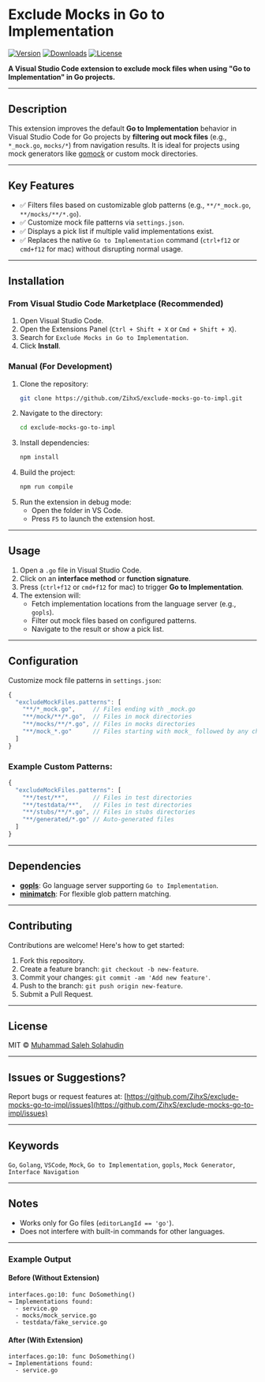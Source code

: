 # Exclude Mocks in Go to Implementation

[![Version](https://img.shields.io/vscode-marketplace/v/zihxs.exclude-mocks-go-to-impl)](https://marketplace.visualstudio.com/items?itemName=zihxs.exclude-mocks-go-to-impl)
[![Downloads](https://img.shields.io/vscode-marketplace/d/zihxs.exclude-mocks-go-to-impl)](https://marketplace.visualstudio.com/items?itemName=zihxs.exclude-mocks-go-to-impl)
[![License](https://img.shields.io/github/license/ZihxS/exclude-mocks-go-to-impl)](LICENSE)

**A Visual Studio Code extension to exclude mock files when using "Go to Implementation" in Go projects.**

---

## Description

This extension improves the default **Go to Implementation** behavior in Visual Studio Code for Go projects by **filtering out mock files** (e.g., `*_mock.go`, `mocks/*`) from navigation results. It is ideal for projects using mock generators like [gomock](https://github.com/golang/mock) or custom mock directories.

---

## Key Features

- ✅ Filters files based on customizable glob patterns (e.g., `**/*_mock.go`, `**/mocks/**/*.go`).
- ✅ Customize mock file patterns via `settings.json`.
- ✅ Displays a pick list if multiple valid implementations exist.
- ✅ Replaces the native `Go to Implementation` command (`ctrl+f12` or `cmd+f12` for mac) without disrupting normal usage.

---

## Installation

### From Visual Studio Code Marketplace (Recommended)
1. Open Visual Studio Code.
2. Open the Extensions Panel (`Ctrl + Shift + X` or `Cmd + Shift + X`).
3. Search for `Exclude Mocks in Go to Implementation`.
4. Click **Install**.

### Manual (For Development)
1. Clone the repository:
   ```bash
   git clone https://github.com/ZihxS/exclude-mocks-go-to-impl.git
   ```
2. Navigate to the directory:
   ```bash
   cd exclude-mocks-go-to-impl
   ```
3. Install dependencies:
   ```bash
   npm install
   ```
4. Build the project:
   ```bash
   npm run compile
   ```
5. Run the extension in debug mode:
   - Open the folder in VS Code.
   - Press `F5` to launch the extension host.

---

## Usage

1. Open a `.go` file in Visual Studio Code.
2. Click on an **interface method** or **function signature**.
3. Press (`ctrl+f12` or `cmd+f12` for mac) to trigger **Go to Implementation**.
4. The extension will:
   - Fetch implementation locations from the language server (e.g., `gopls`).
   - Filter out mock files based on configured patterns.
   - Navigate to the result or show a pick list.

---

## Configuration

Customize mock file patterns in `settings.json`:

```js
{
  "excludeMockFiles.patterns": [
    "**/*_mock.go",     // Files ending with _mock.go
    "**/mock/**/*.go",  // Files in mock directories
    "**/mocks/**/*.go", // Files in mocks directories
    "**/mock_*.go"      // Files starting with mock_ followed by any characters
  ]
}
```

### Example Custom Patterns:
```js
{
  "excludeMockFiles.patterns": [
    "**/test/**",       // Files in test directories
    "**/testdata/**",   // Files in test directories
    "**/stubs/**/*.go", // Files in stubs directories
    "**/generated/*.go" // Auto-generated files
  ]
}
```

---

## Dependencies

- **[gopls](https://pkg.go.dev/golang.org/x/tools/gopls)**: Go language server supporting `Go to Implementation`.
- **[minimatch](https://www.npmjs.com/package/minimatch)**: For flexible glob pattern matching.

---

## Contributing

Contributions are welcome! Here's how to get started:

1. Fork this repository.
2. Create a feature branch: `git checkout -b new-feature`.
3. Commit your changes: `git commit -am 'Add new feature'`.
4. Push to the branch: `git push origin new-feature`.
5. Submit a Pull Request.

---

## License

MIT © [Muhammad Saleh Solahudin](https://github.com/ZihxS)

---

## Issues or Suggestions?

Report bugs or request features at:
[https://github.com/ZihxS/exclude-mocks-go-to-impl/issues](https://github.com/ZihxS/exclude-mocks-go-to-impl/issues)

---

## Keywords

`Go`, `Golang`, `VSCode`, `Mock`, `Go to Implementation`, `gopls`, `Mock Generator`, `Interface Navigation`

---

## Notes

- Works only for Go files (`editorLangId == 'go'`).
- Does not interfere with built-in commands for other languages.

---

### Example Output

#### Before (Without Extension)
```
interfaces.go:10: func DoSomething()
→ Implementations found:
  - service.go
  - mocks/mock_service.go
  - testdata/fake_service.go
```

#### After (With Extension)
```
interfaces.go:10: func DoSomething()
→ Implementations found:
  - service.go
```